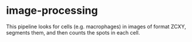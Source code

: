 # image-processing
This pipeline looks for cells (e.g. macrophages) in images of format ZCXY, segments them, and then counts the spots in each cell.
